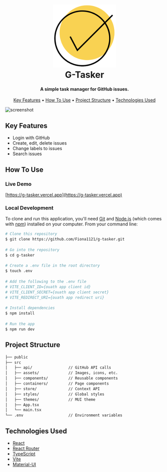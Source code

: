 <h1 align="center">
    <br>
    <a href="https://g-tasker.vercel.app"><img src="https://raw.githubusercontent.com/Fiona1121/g-tasker/master/src/assets/logo.png" alt="G-Tasker" width="200"></a>
    <br>
    G-Tasker
    <br>
</h1>

<h4 align="center">A simple task manager for GitHub issues.</h4>

<p align="center">
    <a href="#key-features">Key Features</a> •
    <a href="#how-to-use">How To Use</a> •
    <a href="#project-structure">Project Structure</a> •
    <a href="#technologies-used">Technologies Used</a>
</p>

![screenshot](https://raw.githubusercontent.com/Fiona1121/g-tasker/master/src/assets/demo.gif)

## Key Features

-   Login with GitHub
-   Create, edit, delete issues
-   Change labels to issues
-   Search issues

## How To Use

### Live Demo

[https://g-tasker.vercel.app](https://g-tasker.vercel.app)

### Local Development

To clone and run this application, you'll need [Git](https://git-scm.com) and [Node.js](https://nodejs.org/en/download/) (which comes with [npm](http://npmjs.com)) installed on your computer. From your command line:

```bash
# Clone this repository
$ git clone https://github.com/Fiona1121/g-tasker.git

# Go into the repository
$ cd g-tasker

# Create a .env file in the root directory
$ touch .env

# Add the following to the .env file
# VITE_CLIENT_ID={ouath app client id}
# VITE_CLIENT_SECRET={ouath app client secret}
# VITE_REDIRECT_URI={ouath app redirect uri}

# Install dependencies
$ npm install

# Run the app
$ npm run dev
```

## Project Structure

```bash
├── public
├── src
│   ├── api/                // GitHub API calls
│   ├── assets/             // Images, icons, etc.
│   ├── components/         // Reusable components
│   ├── containers/         // Page components
│   ├── store/              // Context API
│   ├── styles/             // Global styles
│   ├── themes/             // MUI theme
│   ├── App.tsx
│   └── main.tsx
└── .env                    // Environment variables
```

## Technologies Used

-   [React](https://reactjs.org/)
-   [React Router](https://reactrouter.com/)
-   [TypeScript](https://www.typescriptlang.org/)
-   [Vite](https://vitejs.dev/)
-   [Material-UI](https://material-ui.com/)
